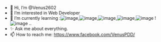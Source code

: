 - 👋 Hi, I’m @Venus2602
- 👀 I’m interested in Web Developer
- 🌱 I’m currently learning :![image](https://user-images.githubusercontent.com/91515103/194337963-ce3c4f61-695a-4445-9bb5-480505495d29.png),![image](https://user-images.githubusercontent.com/91515103/194338133-16d1d7ef-7dac-4fc1-a2d7-f6816bede93d.png),![image](https://user-images.githubusercontent.com/91515103/194338291-cf7eb260-dc6e-41e0-af18-0b769cf17f48.png),![image](https://user-images.githubusercontent.com/91515103/194338391-5cd31472-0fca-4f84-b59d-feba16142c5e.png),![image](https://user-images.githubusercontent.com/91515103/194339133-cd5dc852-52ec-4960-8278-c5c636ddfb7d.png)
!![image](https://user-images.githubusercontent.com/91515103/194339500-b97403e5-c730-4841-85b4-f82e9c357aa6.png)
..
- ✨ Ask me about everything.
- 📫 How to reach me: https://www.facebook.com/VenusPDD/

<!---
Venus2602/Venus2602 is a ✨ special ✨ repository because its `README.md` (this file) appears on your GitHub profile.
You can click the Preview link to take a look at your changes.
--->
